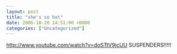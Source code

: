 ```yaml
---
layout: post
title: "she's so hot"
date: 2006-10-20 14:51:00 +0000
categories: ["Uncategorized"]
---
```


http://www.youtube.com/watch?v=doSTtV9jcUU
SUSPENDERS!!!!!